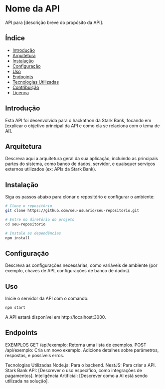 # Nome da API

API para [descrição breve do propósito da API].

## Índice

- [Introdução](#introdução)
- [Arquitetura](#arquitetura)
- [Instalação](#instalação)
- [Configuração](#configuração)
- [Uso](#uso)
- [Endpoints](#endpoints)
- [Tecnologias Utilizadas](#tecnologias-utilizadas)
- [Contribuição](#contribuição)
- [Licença](#licença)

## Introdução

Esta API foi desenvolvida para o hackathon da Stark Bank, focando em [explicar o objetivo principal da API e como ela se relaciona com o tema de AI].

## Arquitetura

Descreva aqui a arquitetura geral da sua aplicação, incluindo as principais partes do sistema, como banco de dados, servidor, e quaisquer serviços externos utilizados (ex: APIs da Stark Bank).

## Instalação

Siga os passos abaixo para clonar o repositório e configurar o ambiente:

```bash
# Clone o repositório
git clone https://github.com/seu-usuario/seu-repositorio.git

# Entre no diretório do projeto
cd seu-repositorio

# Instale as dependências
npm install
```

## Configuração
Descreva as configurações necessárias, como variáveis de ambiente (por exemplo, chaves de API, configurações de banco de dados).

## Uso
Inicie o servidor da API com o comando:

```bash
npm start
```
A API estará disponível em http://localhost:3000.

## Endpoints
EXEMPLOS
GET /api/exemplo: Retorna uma lista de exemplos.
POST /api/exemplo: Cria um novo exemplo.
Adicione detalhes sobre parâmetros, respostas, e possíveis erros.

Tecnologias Utilizadas
Node.js: Para o backend.
NestJS: Para criar a API.
Stark Bank API: [Descrever o uso específico, como integrações de pagamentos].
Inteligência Artificial: [Descrever como a AI está sendo utilizada na solução].

